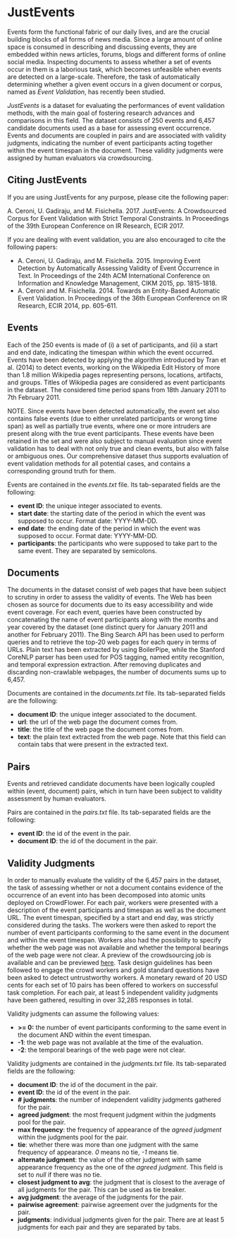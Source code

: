 # JustEvents
Events form the functional fabric of our daily lives, and are the crucial building blocks of all forms of news media. Since a large amount of online space is consumed in describing and discussing events, they are embedded within news articles, forums, blogs and different forms of online social media. Inspecting documents to assess whether a set of events occur in them is a laborious task, which becomes unfeasible when events are detected on a large-scale. Therefore, the task of automatically determining whether a given event occurs in a given document or corpus, named as *Event Validation*, has recently been studied.

*JustEvents* is a dataset for evaluating the performances of event validation methods, with the main goal of fostering research advances and comparisons in this field. The dataset consists of 250 events and 6,457 candidate documents used as a base for assessing event occurrence. Events and documents are coupled in pairs and are associated with validity
judgments, indicating the number of event participants acting together within the event timespan in the document. These validity judgments were assigned by human evaluators via crowdsourcing.

## Citing JustEvents
If you are using JustEvents for any purpose, please cite the following paper:

A. Ceroni, U. Gadiraju, and M. Fisichella. 2017. JustEvents: A Crowdsourced Corpus for Event Validation with Strict Temporal Constraints. In Proceedings of the 39th European Conference on IR Research, ECIR 2017.

If you are dealing with event validation, you are also encouraged to cite the following papers:
- A. Ceroni, U. Gadiraju, and M. Fisichella. 2015. Improving Event Detection by Automatically Assessing Validity of Event Occurrence in Text. In Proceedings of the 24th ACM International Conference on Information and Knowledge Management, CIKM 2015, pp. 1815-1818.
- A. Ceroni and M. Fisichella. 2014. Towards an Entity-Based Automatic Event Validation. In Proceedings of the 36th European Conference on IR Research, ECIR 2014, pp. 605-611.

## Events
Each of the 250 events is made of (i) a set of participants, and (ii) a start and end date, indicating the timespan within which the event occurred. Events have been detected by applying the algorithm introduced by Tran et al. (2014) to detect
events, working on the Wikipedia Edit History of more than 1.8 million Wikipedia pages representing persons, locations, artifacts, and groups. Titles of Wikipedia pages are considered as event participants in the dataset. The considered time period spans from 18th January 2011 to 7th February 2011.

NOTE. Since events have been detected automatically, the event set also contains false events (due to either unrelated participants or wrong time span) as well as partially true events, where one or more intruders are present along with the true event participants. These events have been retained in the set and were also subject to manual evaluation since event validation has to deal with not only true and clean events, but also with false or ambiguous ones. Our comprehensive
dataset thus supports evaluation of event validation methods for all potential cases, and contains a corresponding ground
truth for them.

Events are contained in the *events.txt* file. Its tab-separated fields are the following:
- **event ID**: the unique integer associated to events.
- **start date**: the starting date of the period in which the event was supposed to occur. Format date: YYYY-MM-DD.
- **end date**: the ending date of the period in which the event was supposed to occur. Format date: YYYY-MM-DD.
- **participants**: the participants who were supposed to take part to the same event. They are separated by semicolons.

## Documents
The documents in the dataset consist of web pages that have been subject to scrutiny in order to assess the validity of events. The Web has been chosen as source for documents due to its easy accessibility and wide event coverage. For each event, queries have been constructed by concatenating the name of event participants along with the months and year covered by the dataset (one distinct query for January 2011 and another for February 2011). The Bing Search API has been used to perform queries and to retrieve the top-20 web pages for each query in terms of URLs. Plain text has been extracted by using BoilerPipe, while the Stanford CoreNLP parser has been used for POS tagging, named entity recognition, and temporal expression extraction. After removing duplicates and discarding non-crawlable webpages, the number of documents sums up to 6,457.

Documents are contained in the *documents.txt* file. Its tab-separated fields are the following:
- **document ID**: the unique integer associated to the document.
- **url**: the url of the web page the document comes from.
- **title**: the title of the web page the document comes from.
- **text**: the plain text extracted from the web page. Note that this field can contain tabs that were present in the extracted text.

## Pairs
Events and retrieved candidate documents have been logically coupled within (event, document) pairs, which in turn have been subject to validity assessment by human evaluators.

Pairs are contained in the *pairs.txt* file. Its tab-separated fields are the following:
- **event ID**: the id of the event in the pair.
- **document ID**: the id of the document in the pair.

## Validity Judgments
In order to manually evaluate the validity of the 6,457 pairs in the dataset, the task of assessing whether or not a document contains evidence of the occurrence of an event into has been decomposed into atomic units deployed on CrowdFlower. For each pair, workers were presented with a description of the event participants and timespan as well as the document URL. The event timespan, specified by a start and end day, was strictly considered during the tasks. The workers were
then asked to report the number of event participants conforming to the same event in the document and within the event timespan. Workers also had the possibility to specify whether the web page was not available and whether the temporal bearings of the web page were not clear. A preview of the crowdsourcing job is available and can be previewed [here](http://www.l3s.de/~gadiraju/SIGIR2016/cs_job/). Task design guidelines has been followed to engage the crowd workers and gold standard questions have been asked to detect untrustworthy workers. A monetary reward of 20 USD cents for each set of 10 pairs has been offered to workers on successful task completion. For each pair, at least 5 independent validity judgments have been gathered, resulting in over 32,285 responses in total.

Validity judgments can assume the following values:
- **>= 0:** the number of event participants conforming to the same event in the document AND within the event timespan.
- **-1**: the web page was not available at the time of the evaluation.
- **-2**: the temporal bearings of the web page were not clear.

Validity judgments are contained in the *judgments.txt* file. Its tab-separated fields are the following:
- **document ID**: the id of the document in the pair.
- **event ID**: the id of the event in the pair.
- **# judgments**: the number of independent validity judgments gathered for the pair.	
- **agreed judgment**: the most frequent judgment within the judgments pool for the pair.	
- **max frequency**: the frequency of appearance of the *agreed judgment* within the judgments pool for the pair.
- **tie**: whether there was more than one judgment with the same frequency of appearance. *0* means no tie, *-1* means tie.
- **alternate judgment**: the value of the other judgment with same appearance frequency as the one of the *agreed judgment*. This field is set to *null* if there was no tie.
- **closest judgment to avg**: the judgment that is closest to the average of all judgments for the pair. This can be used as tie breaker.
- **avg judgment**: the average of the judgments for the pair.	
- **pairwise agreement**: pairwise agreement over the judgments for the pair.
- **judgments**: individual judgments given for the pair. There are at least 5 judgments for each pair and they are separated by tabs.
